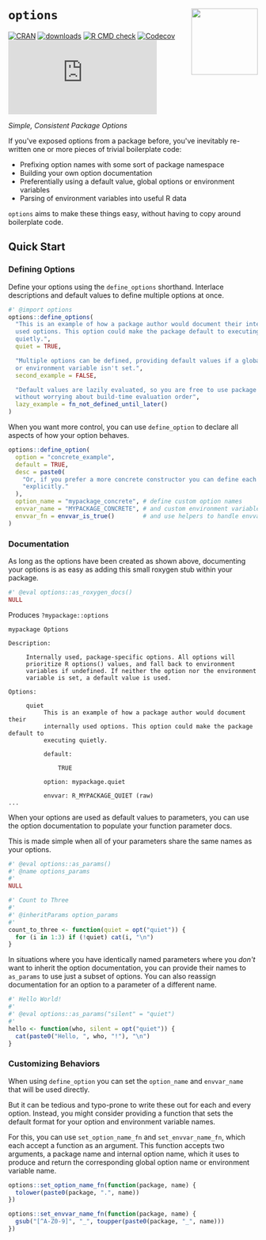# `options` <img src="https://user-images.githubusercontent.com/18220321/209406193-2bdff9aa-6236-4b10-94f8-a2eb8777e11d.png" align="right" width="134px"/>

[![CRAN](https://img.shields.io/cran/v/options.svg)](https://cran.r-project.org/package=options)
[![downloads](https://cranlogs.r-pkg.org/badges/options)](https://cran.r-project.org/package=options)
[![R CMD check](https://github.com/dgkf/options/actions/workflows/check-full.yaml/badge.svg)](https://github.com/dgkf/options/actions/workflows/check-full.yaml)
[![Codecov](https://img.shields.io/codecov/c/github/dgkf/options/master.svg)](https://app.codecov.io/gh/dgkf/options)
[![Matrix Space](https://img.shields.io/matrix/r-pkg-options:matrix.org)](https://matrix.to/#/#r-pkg-options:matrix.org)

_Simple, Consistent Package Options_

If you've exposed options from a package before, you've inevitably re-written
one or more pieces of trivial boilerplate code:

- Prefixing option names with some sort of package namespace
- Building your own option documentation
- Preferentially using a default value, global options or environment variables
- Parsing of environment variables into useful R data

`options` aims to make these things easy, without having to copy around
boilerplate code.

## Quick Start

### Defining Options

Define your options using the `define_options` shorthand. Interlace descriptions
and default values to define multiple options at once.

```r
#' @import options
options::define_options(
  "This is an example of how a package author would document their internally
  used options. This option could make the package default to executing
  quietly.",
  quiet = TRUE,

  "Multiple options can be defined, providing default values if a global option
  or environment variable isn't set.",
  second_example = FALSE,

  "Default values are lazily evaluated, so you are free to use package functions
  without worrying about build-time evaluation order",
  lazy_example = fn_not_defined_until_later()
)
```

When you want more control, you can use `define_option` to declare all aspects
of how your option behaves. 

```r
options::define_option(
  option = "concrete_example",
  default = TRUE,
  desc = paste0(
    "Or, if you prefer a more concrete constructor you can define each option ",
    "explicitly."
  ),
  option_name = "mypackage_concrete", # define custom option names
  envvar_name = "MYPACKAGE_CONCRETE", # and custom environment variable names
  envvar_fn = envvar_is_true()        # and use helpers to handle envvar parsing
)
```

### Documentation

As long as the options have been created as shown above, documenting your
options is as easy as adding this small roxygen stub within your package.

```r
#' @eval options::as_roxygen_docs()
NULL
```

Produces `?mypackage::options`

```
mypackage Options

Description:

     Internally used, package-specific options. All options will
     prioritize R options() values, and fall back to environment
     variables if undefined. If neither the option nor the environment
     variable is set, a default value is used.

Options:

     quiet
          This is an example of how a package author would document their
          internally used options. This option could make the package default to
          executing quietly.

          default:

              TRUE

          option: mypackage.quiet

          envvar: R_MYPACKAGE_QUIET (raw)
...
```

When your options are used as default values to parameters, you can use the
option documentation to populate your function parameter docs.

This is made simple when all of your parameters share the same names as your
options.

```r
#' @eval options::as_params()
#' @name options_params
#'
NULL

#' Count to Three
#'
#' @inheritParams option_params
#'
count_to_three <- function(quiet = opt("quiet")) {
  for (i in 1:3) if (!quiet) cat(i, "\n")
}
```

In situations where you have identically named parameters where you _don't_ want
to inherit the option documentation, you can provide their names to `as_params`
to use just a subset of options. You can also reassign documentation for an
option to a parameter of a different name.

```r
#' Hello World!
#'
#' @eval options::as_params("silent" = "quiet")
#'
hello <- function(who, silent = opt("quiet")) {
  cat(paste0("Hello, ", who, "!"), "\n")
}
```

### Customizing Behaviors

When using `define_option` you can set the `option_name` and `envvar_name` that
will be used directly.

But it can be tedious and typo-prone to write these out for each and every
option. Instead, you might consider providing a function that sets the default
format for your option and environment variable names.

For this, you can use `set_option_name_fn` and `set_envvar_name_fn`, which each
accept a function as an argument. This function accepts two arguments, a
package name and internal option name, which it uses to produce and return the
corresponding global option name or environment variable name.

```r
options::set_option_name_fn(function(package, name) {
  tolower(paste0(package, ".", name))
})

options::set_envvar_name_fn(function(package, name) {
  gsub("[^A-Z0-9]", "_", toupper(paste0(package, "_", name)))
})
```
